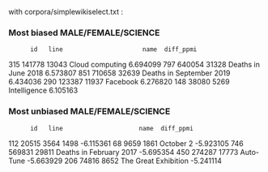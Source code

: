 with corpora/simplewikiselect.txt :
 
### Most biased MALE/FEMALE/SCIENCE 
          id   line                      name  diff_ppmi
315  141778  13043           Cloud computing   6.694099
797  640054  31328       Deaths in June 2018   6.573807
851  710658  32639  Deaths in September 2019   6.434036
290  123387  11937                  Facebook   6.276820
148   38080   5269              Intelligence   6.105163 
### Most unbiased MALE/FEMALE/SCIENCE 
          id   line                     name  diff_ppmi
112   20515   3564                     1498  -6.115361
68     9659   1861                October 2  -5.923105
746  569831  29811  Deaths in February 2017  -5.695354
450  274287  17773                Auto-Tune  -5.663929
206   74816   8652     The Great Exhibition  -5.241114
